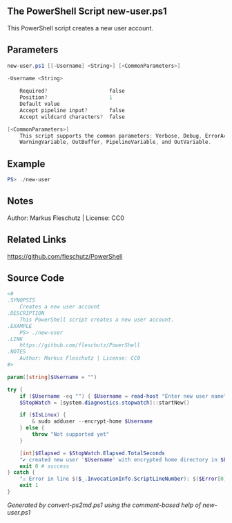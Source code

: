 ## The PowerShell Script **new-user.ps1**

This PowerShell script creates a new user account.

## Parameters
```powershell
new-user.ps1 [[-Username] <String>] [<CommonParameters>]

-Username <String>
    
    Required?                    false
    Position?                    1
    Default value                
    Accept pipeline input?       false
    Accept wildcard characters?  false

[<CommonParameters>]
    This script supports the common parameters: Verbose, Debug, ErrorAction, ErrorVariable, WarningAction, 
    WarningVariable, OutBuffer, PipelineVariable, and OutVariable.
```

## Example
```powershell
PS> ./new-user

```

## Notes
Author: Markus Fleschutz | License: CC0

## Related Links
https://github.com/fleschutz/PowerShell

## Source Code
```powershell
<#
.SYNOPSIS
	Creates a new user account
.DESCRIPTION
	This PowerShell script creates a new user account.
.EXAMPLE
	PS> ./new-user
.LINK
	https://github.com/fleschutz/PowerShell
.NOTES
	Author: Markus Fleschutz | License: CC0
#>

param([string]$Username = "")

try {
	if ($Username -eq "") { $Username = read-host "Enter new user name" }
	$StopWatch = [system.diagnostics.stopwatch]::startNew()

	if ($IsLinux) {
		& sudo adduser --encrypt-home $Username
	} else {
		throw "Not supported yet"
	}

	[int]$Elapsed = $StopWatch.Elapsed.TotalSeconds
	"✔️ created new user '$Username' with encrypted home directory in $Elapsed sec"
	exit 0 # success
} catch {
	"⚠️ Error in line $($_.InvocationInfo.ScriptLineNumber): $($Error[0])"
	exit 1
}
```

*Generated by convert-ps2md.ps1 using the comment-based help of new-user.ps1*

